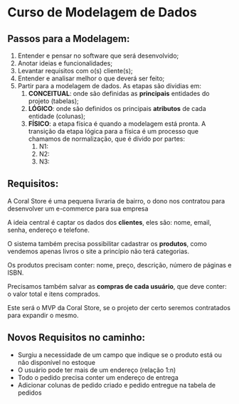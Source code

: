 # Curso de Modelagem de Dados


## Passos para a Modelagem:

1. Entender e pensar no software que será desenvolvido;
2. Anotar ideias e funcionalidades;
3. Levantar requisitos com o(s) cliente(s);
4. Entender e analisar melhor o que deverá ser feito;
5. Partir para a modelagem de dados. As etapas são dividias em:
    1. **CONCEITUAL**: onde são definidas as **principais** entidades do projeto (tabelas);
    2. **LÓGICO**: onde são definidos os principais **atributos** de cada entidade (colunas);
    3. **FÍSICO**: a etapa física é quando a modelagem está pronta. A transição da etapa lógica para a física é um processo que chamamos de normalização, que é dívido por partes:
        1. N1:
        2. N2:
        3. N3:



## Requisitos:

A Coral Store é uma pequena livraria de bairro, o dono nos contratou para desenvolver um e-commerce para sua empresa

A ideia central é captar os dados dos **clientes**, eles são: nome, email, senha, endereço e telefone.

O sistema também precisa possibilitar cadastrar os **produtos**, como vendemos apenas livros o site a princípio não terá categorias.

Os produtos precisam conter: nome, preço, descrição, número de páginas e ISBN.

Precisamos também salvar as **compras de cada usuário**, que deve conter: o valor total e itens comprados.

Este será o MVP da Coral Store, se o projeto der certo seremos contratados para expandir o mesmo.


## Novos Requisitos no caminho:

* Surgiu a necessidade de um campo que indique se o produto está ou não disponível no estoque
* O usuário pode ter mais de um endereço (relação 1:n)
* Todo o pedido precisa conter um endereço de entrega
* Adicionar colunas de pedido criado e pedido entregue na tabela de pedidos